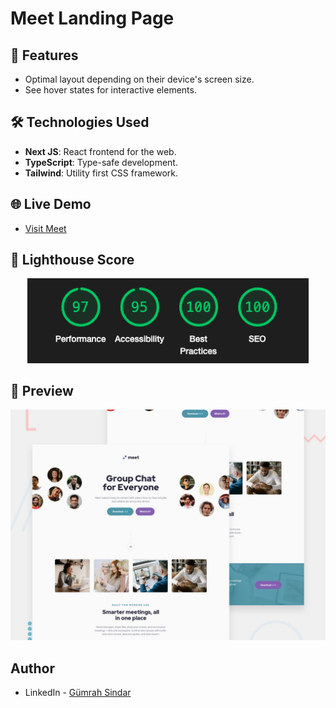 # Meet Landing Page

## 🚀 Features

- Optimal layout depending on their device's screen size.
- See hover states for interactive elements.

## 🛠️ Technologies Used

- **Next JS**: React frontend for the web.
- **TypeScript**: Type-safe development.
- **Tailwind**: Utility first CSS framework.

## 🌐 Live Demo

- <a href="https://meet-landing-page-azure.vercel.app" target="_blank">Visit Meet</a>

## 🌟 Lighthouse Score

<div align="center">
  <img src="./lighthouse-meet.png" alt="Lighthouse Score" width="450">
</div>

## 🌄 Preview

<div align="center">
  <img src="./preview.jpg" alt="Preview" width="800">
</div>

## Author

- LinkedIn - [Gümrah Sindar](https://www.linkedin.com/in/gumrahsindar/)
